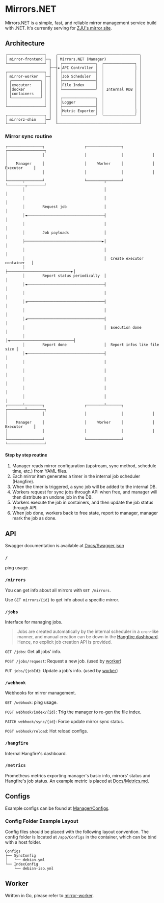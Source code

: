 # Mirrors.NET

Mirrors.NET is a simple, fast, and reliable mirror management service build with .NET. It's currently serving for [ZJU's mirror site](http://mirror.zju.edu.cn).

## Architecture

```text
┌─────────────────┐    ┌─────────────────────────────────────┐
│ mirror-frontend ├─┐  │ Mirrors.NET (Manager)               │
└─────────────────┘ │  │ ┌───────────────┐  ┌──────────────┐ │
                    ├──┤►│API Controller │  │              │ │
┌─────────────────┐ │  │ ├───────────────┤  │              │ │
│ mirror-worker   ├─┤  │ │Job Scheduler  │  │              │ │
│ ┌─────────────┐ │ │  │ ├───────────────┤  │              │ │
│ │executor:    │ │ │  │ │File Index     │  │              │ │
│ │docker       │ │ │  │ └───────────────┘  │ Internal RDB │ │
│ │containers   │ │ │  │                    │              │ │
│ └─────────────┘ │ │  │ ┌───────────────┐  │              │ │
│                 │ │  │ │Logger         │  │              │ │
└─────────────────┘ │  │ ├───────────────┤  │              │ │
                    │  │ │Metric Exporter│  │              │ │
┌─────────────────┐ │  │ └───────────────┘  └──────────────┘ │
│ mirrorz-shim    ├─┘  │                                     │
└─────────────────┘    └─────────────────────────────────────┘
```

### Mirror sync routine

```text
┌────────────────┐                  ┌────────────────┐             ┌─────────────────┐
│                │                  │                │             │                 │
│    Manager     │                  │     Worker     │             │    Executor     │
│                │                  │                │             │                 │
└───────┬────────┘                  └────────┬───────┘             └────────┬────────┘
        │                                    │                              │
        │                                    │                              │
        │        Request job                 │                              │
        │◄───────────────────────────────────┤                              │
        │                                    │                              │
        │        Job payloads                │                              │
        ├───────────────────────────────────►│                              │
        │                                    │                              │
        │                                    │  Create executor container   │
        │                                    ├─────────────────────────────►│
        │        Report status periodically  │                              │
        │◄───────────────────────────────────┤                              │
        │                                    │                              │
        │◄───────────────────────────────────┤                              │
        │                                    │                              │
        │◄───────────────────────────────────┤                              │
        │                                    │  Execution done              │
        │                                    │◄─────────────────────────────┤
        │        Report done                 │  Report infos like file size │
        │◄───────────────────────────────────┤                              │
        │                                    │                              │
        │                                    │                              │
        │                                    │                              │
        │                                    │                              │
        │                                    │                              │
┌───────┴────────┐                  ┌────────┴───────┐             ┌────────┴────────┐
│                │                  │                │             │                 │
│    Manager     │                  │     Worker     │             │    Executor     │
│                │                  │                │             │                 │
└────────────────┘                  └────────────────┘             └─────────────────┘
```

#### Step by step routine

1. Manager reads mirror configuration (upstream, sync method, schedule time, etc.) from YAML files.
2. Each mirror item generates a timer in the internal job scheduler (Hangfire).
3. When the timer is triggered, a sync job will be added to the internal DB.
4. Workers request for sync jobs through API when free, and manager will then distribute an undone job in the DB.
5. Workers execute the job in containers, and then update the job status through API.
6. When job done, workers back to free state, report to manager, manager mark the job as done.

## API

Swagger documentation is available at [Docs/Swagger.json](/Docs/Swagger.json)

### `/`

ping usage.

### `/mirrors`

You can get info about all mirrors with `GET /mirrors`.

Use `GET mirrors/{id}` to get info about a specific mirror.

### `/jobs`

Interface for managing jobs.

> Jobs are created automatically by the internal scheduler in a `cron`-like manner, and manual creation can be down in the [Hangfire dashboard](#hangfire). Hence, no explicit job creation API is provided.

`GET /jobs`: Get all jobs' info.

`POST /jobs/request`: Request a new job. (used by [worker](#worker))

`PUT jobs/{jobId}`: Update a job's info. (used by [worker](#worker))

### `/webhook`

Webhooks for mirror management.

`GET /webhook`: ping usage.

`POST webhook/index/{id}`: Trig the manager to re-gen the file index.

`PATCH webhook/sync/{id}`: Force update mirror sync status.

`POST webhook/reload`: Hot reload configs.

### `/hangfire`

Internal Hangfire's dashboard.

### `/metrics`

Prometheus metrics exporting manager's basic info, mirrors' status and Hangfire's job status. An example metric is placed at [Docs/Metrics.md](/Docs/Metrics.md).

## Configs

Example configs can be found at [Manager/Configs](/Manager/Configs).

### Config Folder Example Layout

Config files should be placed with the following layout convention. The config folder is located at `/app/Configs` in the container, which can be bind with a host folder.

```text
Configs
├── SyncConfig
│   └── debian.yml
└── IndexConfig
    └── debian-iso.yml
```

## Worker

Written in Go, please refer to [mirror-worker](https://github.com/ZJUSCT/mirror-worker).
